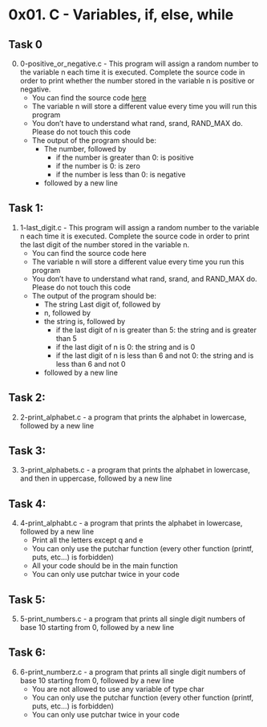# 0x01. C - Variables, if, else, while

## Task 0

0. 0-positive_or_negative.c - This program will assign a random number to the variable n each time it is executed. Complete the source code in order to print whether the number stored in the variable n is positive or negative.
	* You can find the source code [here](https://github.com/holbertonschool/0x01.c/blob/master/0-positive_or_negative_c)
	* The variable n will store a different value every time you will run this program
	* You don’t have to understand what rand, srand, RAND_MAX do. Please do not touch this code
	* The output of the program should be:
		* The number, followed by
			* if the number is greater than 0: is positive
			* if the number is 0: is zero
			* if the number is less than 0: is negative
		* followed by a new line
## Task 1: 

1. 1-last_digit.c - This program will assign a random number to the variable n each time it is executed. Complete the source code in order to print the last digit of the number stored in the variable n.
	* You can find the source code here
	* The variable n will store a different value every time you run this program
	* You don’t have to understand what rand, srand, and RAND_MAX do. Please do not touch this code
	* The output of the program should be:
		* The string Last digit of, followed by
		* n, followed by
		* the string is, followed by
			* if the last digit of n is greater than 5: the string and is greater than 5
			* if the last digit of n is 0: the string and is 0
			* if the last digit of n is less than 6 and not 0: the string and is less than 6 and not 0
		* followed by a new line

## Task 2:

2. 2-print_alphabet.c - a program that prints the alphabet in lowercase, followed by a new line

## Task 3:

3. 3-print_alphabets.c - a program that prints the alphabet in lowercase, and then in uppercase, followed by a new line

## Task 4:

4. 4-print_alphabt.c - a program that prints the alphabet in lowercase, followed by a new line
	* Print all the letters except q and e
	* You can only use the putchar function (every other function (printf, puts, etc…) is forbidden)
	* All your code should be in the main function
	* You can only use putchar twice in your code

## Task 5:

5. 5-print_numbers.c - a program that prints all single digit numbers of base 10 starting from 0, followed by a new line

## Task 6:

6. 6-print_numberz.c - a program that prints all single digit numbers of base 10 starting from 0, followed by a new line
	* You are not allowed to use any variable of type char
	* You can only use the putchar function (every other function (printf, puts, etc…) is forbidden)
	* You can only use putchar twice in your code
